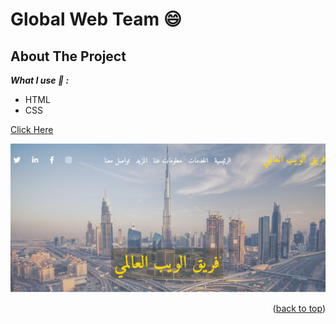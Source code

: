 <div id="top"></div>

# Global Web Team :smile:

<!-- ABOUT THE PROJECT -->

## About The Project

***What I use :thinking: :*** 
- HTML 
- CSS

[Click Here](https://ranamaj.github.io/webteam/)

![](screenshot-ranamaj.github.io-2021.11.05-11_38_18.png)

<p align="right">(<a href="#top">back to top</a>)</p>

